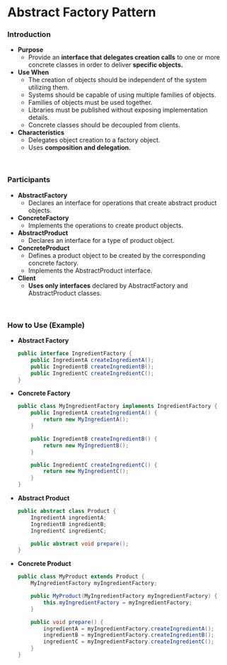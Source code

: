 # Abstract Factory Pattern

### Introduction
- **Purpose**
  - Provide an **interface that delegates creation calls** to one or more concrete classes in order to deliver **specific objects.**
- **Use When**
  - The creation of objects should be independent of the system utilizing them.
  - Systems should be capable of using multiple families of objects.
  - Families of objects must be used together.
  - Libraries must be published without exposing implementation details.
  - Concrete classes should be decoupled from clients.
- **Characteristics**
  - Delegates object creation to a factory object.
  - Uses **composition and delegation.**

<br>

### Participants
- **AbstractFactory**
  - Declares an interface for operations that create abstract product objects.
- **ConcreteFactory**
  - Implements the operations to create product objects.
- **AbstractProduct**
  - Declares an interface for a type of product object.
- **ConcreteProduct**
  - Defines a product object to be created by the corresponding concrete factory.
  - Implements the AbstractProduct interface.
- **Client**
  - **Uses only interfaces** declared by AbstractFactory and AbstractProduct classes.
 
<br>

### How to Use (Example)
- **Abstract Factory**
  ```java
  public interface IngredientFactory {
      public IngredientA createIngredientA();
      public IngredientB createIngredientB();
      public IngredientC createIngredientC();
  }
  ```

- **Concrete Factory**
  ```java
  public class MyIngredientFactory implements IngredientFactory {
      public IngredientA createIngredientA() {
          return new MyIngredientA();
      }

      public IngredientB createIngredientB() {
          return new MyIngredientB();
      }

      public IngredientC createIngredientC() {
          return new MyIngredientC();
      }
  }
  ```

- **Abstract Product**
  ```java
  public abstract class Product {
      IngredientA ingredientA;
      IngredientB ingredientB;
      IngredientC ingredientC;

      public abstract void prepare();
  }
  ```

- **Concrete Product**
  ```java
  public class MyProduct extends Product {
      MyIngredientFactory myIngredientFactory;

      public MyProduct(MyIngredientFactory myIngredientFactory) {
          this.myIngredientFactory = myIngredientFactory;
      }

      public void prepare() {
          ingredientA = myIngredientFactory.createIngredientA();
          ingredientB = myIngredientFactory.createIngredientB();
          ingredientC = myIngredientFactory.createIngredientC();
      }
  }
  ```
